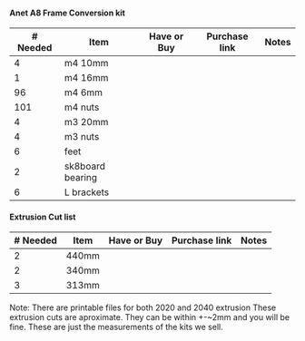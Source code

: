 

#### Anet A8 Frame Conversion kit

| # Needed | Item             | Have or Buy | Purchase link | Notes |
| -------- | ---------------- | ----------- | ------------- | ----- |
| 4        | m4 10mm          |             |               |       |
| 1        | m4 16mm          |             |               |       |
| 96       | m4 6mm           |             |               |       |
| 101      | m4 nuts          |             |               |       |
| 4        | m3 20mm          |             |               |       |
| 4        | m3 nuts          |             |               |       |
| 6        | feet             |             |               |       |
| 2        | sk8board bearing |             |               |       |
| 6        | L brackets       |             |               |       |

#### Extrusion Cut list

| # Needed | Item  | Have or Buy | Purchase link | Notes |
| -------- | ----- | ----------- | ------------- | ----- |
| 2        | 440mm |             |               |       |
| 2        | 340mm |             |               |       |
| 3        | 313mm |             |               |       |

Note: There are printable files for both 2020 and 2040 extrusion These extrusion cuts are aproximate. They can be within +-~2mm and you will be fine. These are just the measurements of the kits we sell. 

